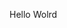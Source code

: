 Hello Wolrd














































































































































































































































































































































































































































































































































































































































































































































































































































































































































































































































































































































































































































































































































































































































































































































































































































































































































































































































































































































































































































































































































































































































































































































































































































































































































































































































































































































































































































































































































































































































































































































































































































































































































































































































































































































































































































































































































































































































































































































































































































































































































































































































































































































































































































































































































































































































































































































































































































































































































































































































































































































































































































































































































































































































































































































































































































































